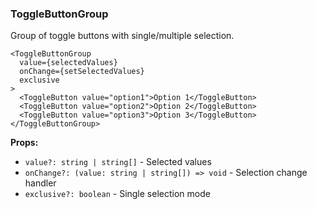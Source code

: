 ### ToggleButtonGroup

Group of toggle buttons with single/multiple selection.

```tsx
<ToggleButtonGroup
  value={selectedValues}
  onChange={setSelectedValues}
  exclusive
>
  <ToggleButton value="option1">Option 1</ToggleButton>
  <ToggleButton value="option2">Option 2</ToggleButton>
  <ToggleButton value="option3">Option 3</ToggleButton>
</ToggleButtonGroup>
```

**Props:**
- `value?: string | string[]` - Selected values
- `onChange?: (value: string | string[]) => void` - Selection change handler
- `exclusive?: boolean` - Single selection mode
